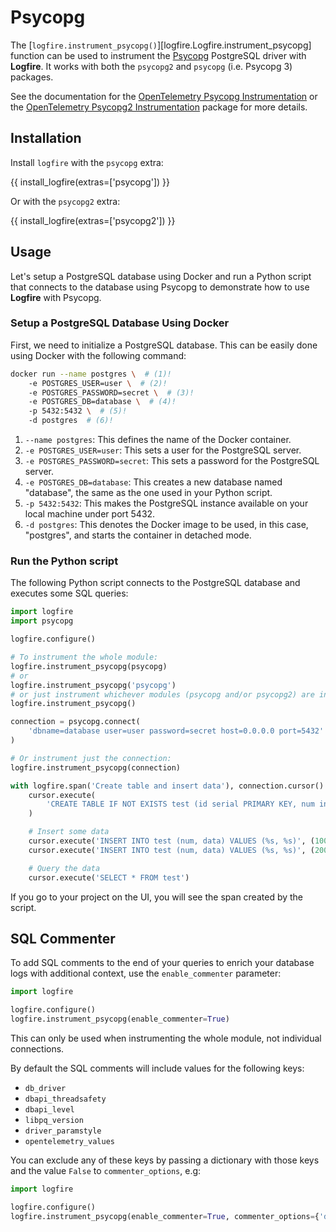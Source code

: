 # Psycopg

The [`logfire.instrument_psycopg()`][logfire.Logfire.instrument_psycopg] function can be used to instrument the [Psycopg][psycopg] PostgreSQL driver with **Logfire**. It works with both the `psycopg2` and `psycopg` (i.e. Psycopg 3) packages.

See the documentation for the [OpenTelemetry Psycopg Instrumentation][opentelemetry-psycopg] or the [OpenTelemetry Psycopg2 Instrumentation][opentelemetry-psycopg2] package for more details.

## Installation

Install `logfire` with the `psycopg` extra:

{{ install_logfire(extras=['psycopg']) }}

Or with the `psycopg2` extra:

{{ install_logfire(extras=['psycopg2']) }}

## Usage

Let's setup a PostgreSQL database using Docker and run a Python script that connects to the database using Psycopg to
demonstrate how to use **Logfire** with Psycopg.

### Setup a PostgreSQL Database Using Docker

First, we need to initialize a PostgreSQL database. This can be easily done using Docker with the following command:

```bash
docker run --name postgres \  # (1)!
    -e POSTGRES_USER=user \  # (2)!
    -e POSTGRES_PASSWORD=secret \  # (3)!
    -e POSTGRES_DB=database \  # (4)!
    -p 5432:5432 \  # (5)!
    -d postgres  # (6)!
```

1. `--name postgres`: This defines the name of the Docker container.
2. `-e POSTGRES_USER=user`: This sets a user for the PostgreSQL server.
3. `-e POSTGRES_PASSWORD=secret`: This sets a password for the PostgreSQL server.
4. `-e POSTGRES_DB=database`: This creates a new database named "database", the same as the one used in your Python script.
5. `-p 5432:5432`: This makes the PostgreSQL instance available on your local machine under port 5432.
6. `-d postgres`: This denotes the Docker image to be used, in this case, "postgres", and starts the container in detached mode.

### Run the Python script

The following Python script connects to the PostgreSQL database and executes some SQL queries:

```py
import logfire
import psycopg

logfire.configure()

# To instrument the whole module:
logfire.instrument_psycopg(psycopg)
# or
logfire.instrument_psycopg('psycopg')
# or just instrument whichever modules (psycopg and/or psycopg2) are installed:
logfire.instrument_psycopg()

connection = psycopg.connect(
    'dbname=database user=user password=secret host=0.0.0.0 port=5432'
)

# Or instrument just the connection:
logfire.instrument_psycopg(connection)

with logfire.span('Create table and insert data'), connection.cursor() as cursor:
    cursor.execute(
        'CREATE TABLE IF NOT EXISTS test (id serial PRIMARY KEY, num integer, data varchar);'
    )

    # Insert some data
    cursor.execute('INSERT INTO test (num, data) VALUES (%s, %s)', (100, 'abc'))
    cursor.execute('INSERT INTO test (num, data) VALUES (%s, %s)', (200, 'def'))

    # Query the data
    cursor.execute('SELECT * FROM test')
```

If you go to your project on the UI, you will see the span created by the script.

## SQL Commenter

To add SQL comments to the end of your queries to enrich your database logs with additional context, use the `enable_commenter` parameter:

```python
import logfire

logfire.configure()
logfire.instrument_psycopg(enable_commenter=True)
```

This can only be used when instrumenting the whole module, not individual connections.

By default the SQL comments will include values for the following keys:

- `db_driver`
- `dbapi_threadsafety`
- `dbapi_level`
- `libpq_version`
- `driver_paramstyle`
- `opentelemetry_values`

You can exclude any of these keys by passing a dictionary with those keys and the value `False` to `commenter_options`,
e.g:

```python
import logfire

logfire.configure()
logfire.instrument_psycopg(enable_commenter=True, commenter_options={'db_driver': False, 'dbapi_threadsafety': False})
```

[opentelemetry-psycopg]: https://opentelemetry-python-contrib.readthedocs.io/en/latest/instrumentation/psycopg/psycopg.html
[opentelemetry-psycopg2]: https://opentelemetry-python-contrib.readthedocs.io/en/latest/instrumentation/psycopg2/psycopg2.html
[psycopg]: https://www.psycopg.org/
